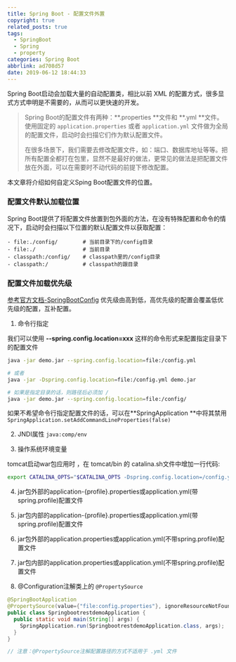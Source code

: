 ```yaml
---
title: Spring Boot - 配置文件外置
copyright: true
related_posts: true
tags:
  - SpringBoot
  - Spring
  - property
categories: Spring Boot
abbrlink: ad708d57
date: 2019-06-12 18:44:33
---
```



Spring Boot启动会加载大量的自动配置类，相比以前 XML 的配置方式，很多显式方式申明是不需要的，从而可以更快速的开发。

> Spring Boot的配置文件有两种：**.properties **文件和 **.yml **文件。
> 使用固定的 `application.properties` 或者 `application.yml` 文件做为全局的配置文件，启动时会扫描它们作为默认配置文件。
>
>在很多场景下，我们需要去修改配置文件，如：端口、数据库地址等等。把所有配置全都打在包里，显然不是最好的做法，更常见的做法是把配置文件放在外面，可以在需要时不动代码的前提下修改配置。

本文章将介绍如何自定义Sping Boot配置文件的位置。
<!--more-->

### 配置文件默认加载位置

Spring Boot提供了将配置文件放置到包外面的方法，在没有特殊配置和命令的情况下，启动时会扫描以下位置的默认配置文件以获取配置：

``` properties
- file:./config/        # 当前目录下的/config目录
- file:./               # 当前目录
- classpath:/config/    # classpath里的/config目录
- classpath:/           # classpath的跟目录
```

### 配置文件加载优先级

[参考官方文档-SpringBootConfig](https://docs.spring.io/spring-boot/docs/2.0.4.RELEASE/reference/htmlsingle/#boot-features-external-config)
优先级由高到低，高优先级的配置会覆盖低优先级的配置，互补配置。

1. 命令行指定

  我们可以使用 **--spring.config.location=xxx** 这样的命令形式来配置指定目录下的配置文件

  ``` bash
  java -jar demo.jar --spring.config.location=file:/config.yml

  # 或者
  java -jar -Dspring.config.location=file:/config.yml demo.jar

  # 如果是指定目录的话，则路径后必须加 /
  java -jar demo.jar --spring.config.location=file:/config/
  ```

  如果不希望命令行指定配置文件的话，可以在**SpringApplication **中将其禁用 `SpringApplication.setAddCommandLineProperties(false)`
  
2. JNDI属性 `java:comp/env`

3. 操作系统环境变量

  tomcat启动war包应用时 ，在 tomcat/bin 的 catalina.sh文件中增加一行代码:

  ``` bash tomcat/bin/catalina.sh
  export CATALINA_OPTS="$CATALINA_OPTS -Dspring.config.location=/config.yml"
  ```

4. jar包外部的application-{profile}.properties或application.yml(带spring.profile)配置文件


5. jar包内部的application-{profile}.properties或application.yml(带spring.profile)配置文件


6. jar包外部的application.properties或application.yml(不带spring.profile)配置文件


7. jar包内部的application.properties或application.yml(不带spring.profile)配置文件


8. @Configuration注解类上的 `@PropertySource`

  ``` java
  @SpringBootApplication
  @PropertySource(value={"file:config.properties"}, ignoreResourceNotFound = true)
  public class SpringbootrestdemoApplication {
    public static void main(String[] args) {
      SpringApplication.run(SpringbootrestdemoApplication.class, args);
    }
  }

  // 注意：@PropertySource注解配置路径的方式不适用于 .yml 文件
  ```